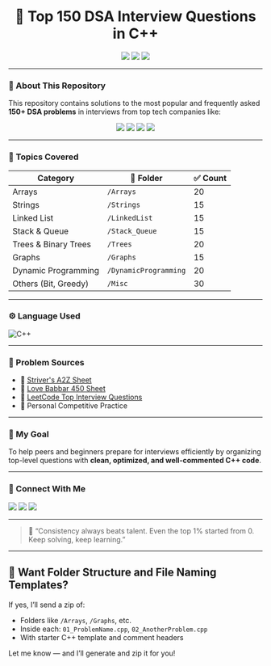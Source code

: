 <h1 align="center">🚀 Top 150 DSA Interview Questions in C++</h1>

<p align="center">
  <img src="https://img.shields.io/github/last-commit/keshavk1/DSA?color=blue&style=for-the-badge">
  <img src="https://img.shields.io/github/repo-size/keshavk1/DSA?style=for-the-badge&color=green">
  <img src="https://img.shields.io/github/languages/count/keshavk1/DSA?style=for-the-badge&color=orange">
</p>

---

### 🧠 About This Repository

This repository contains solutions to the most popular and frequently asked **150+ DSA problems** in interviews from top tech companies like:

<div align="center">
<img src="https://img.shields.io/badge/Google-4285F4?style=for-the-badge&logo=google&logoColor=white">
<img src="https://img.shields.io/badge/Amazon-FF9900?style=for-the-badge&logo=amazon&logoColor=white">
<img src="https://img.shields.io/badge/Microsoft-0078D4?style=for-the-badge&logo=microsoft&logoColor=white">
<img src="https://img.shields.io/badge/Adobe-FF0000?style=for-the-badge&logo=adobe&logoColor=white">
</div>

---

### 📁 Topics Covered

| Category             | 📂 Folder             | ✅ Count |
|----------------------|-----------------------|----------|
| Arrays               | `/Arrays`             | 20       |
| Strings              | `/Strings`            | 15       |
| Linked List          | `/LinkedList`         | 15       |
| Stack & Queue        | `/Stack_Queue`        | 15       |
| Trees & Binary Trees | `/Trees`              | 20       |
| Graphs               | `/Graphs`             | 15       |
| Dynamic Programming  | `/DynamicProgramming` | 20       |
| Others (Bit, Greedy) | `/Misc`               | 30       |

---

### ⚙️ Language Used

![C++](https://img.shields.io/badge/C%2B%2B-00599C?style=for-the-badge&logo=c%2B%2B&logoColor=white)

---

### 💼 Problem Sources

- 📘 [Striver's A2Z Sheet](https://takeuforward.org/)
- 📗 [Love Babbar 450 Sheet](https://450dsa.com/)
- 📙 [LeetCode Top Interview Questions](https://leetcode.com/explore/interview/card/top-interview-questions-easy/)
- 🧠 Personal Competitive Practice

---

### 🌟 My Goal

To help peers and beginners prepare for interviews efficiently by organizing top-level questions with **clean, optimized, and well-commented C++ code**.

---

### 🤝 Connect With Me

<p align="left">
  <a href="https://github.com/keshavk1" target="_blank"><img src="https://img.shields.io/badge/GitHub-100000?style=for-the-badge&logo=github&logoColor=white"/></a>
  <a href="mailto:keshavmeena0001@gmail.com"><img src="https://img.shields.io/badge/Email-D14836?style=for-the-badge&logo=gmail&logoColor=white"/></a>
  <a href="https://linkedin.com/in/YOUR-ID-HERE" target="_blank"><img src="https://img.shields.io/badge/LinkedIn-0A66C2?style=for-the-badge&logo=linkedin&logoColor=white"/></a>
</p>

---

> 🌱 “Consistency always beats talent. Even the top 1% started from 0. Keep solving, keep learning.”

---

## 🏁 Want Folder Structure and File Naming Templates?

If yes, I’ll send a zip of:
- Folders like `/Arrays`, `/Graphs`, etc.
- Inside each: `01_ProblemName.cpp`, `02_AnotherProblem.cpp`
- With starter C++ template and comment headers

Let me know — and I’ll generate and zip it for you!
